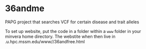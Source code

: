 # 36andme
PAPG project that searches VCF for certain disease and trait alleles

To set up website, put the code in a folder within a `www` folder in your minvera home directory. The webstite when then live in <username>.u.hpc.mssm.edu/www/<folder>/36andfree.html
